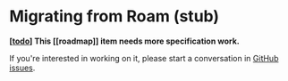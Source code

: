 # Migrating from Roam (stub)

**[[todo]] This [[roadmap]] item needs more specification work.**

If you're interested in working on it, please start a conversation in [GitHub issues](https://github.com/foambubble/foam/issues).



[//begin]: # "Autogenerated link references for markdown compatibility"
[todo]: ../../../todo.md "Todo"
[//end]: # "Autogenerated link references"